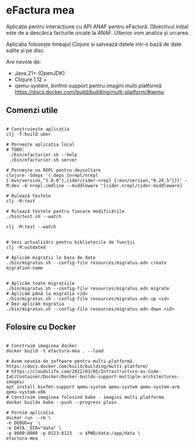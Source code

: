 # eFactura mea

Aplicație pentru interacțiune cu API ANAF pentru eFactură.
Obiectivul inițial este de a descărca facturile urcate la ANAF. Ulterior vom analiza și urcarea.

Aplicația folosește limbajul Clojure și salvează datele intr-o bază de date sqlite și pe disc.

Are nevoie de:
- Java 21+ (OpenJDK)
- Clojure 1.12 +
- qemu-system, binfmt-support pentru imagini multi platformă https://docs.docker.com/build/building/multi-platform/#qemu 

## Comenzi utile

```shell

# Construiește aplicația
clj -T:build uber

# Pornește aplicația local
# TODO:
 ./bin/efacturier.sh --help
 ./bin/efacturier.sh server

# Pornește un REPL pentru dezvoltare
clojure -Sdeps '{:deps {nrepl/nrepl {:mvn/version,"1.0.0"},cider/cider-nrepl {:mvn/version,"0.28.5"}}}' -M:dev -m nrepl.cmdline --middleware "[cider.nrepl/cider-middleware]

# Rulează testele
clj -M:test

# Rulează testele pentru fiecare modificările
./bin/test.sh --watch

clj -M:test --watch


# Vezi actualizări pentru bibliotecile de funcții
clj -M:outdated

# Aplicăm migrații la baza de date
./bin/migratus.sh --config-file resources/migratus.edn create migration-name


# Aplicăm toate migrațiile
./bin/migratus.sh --config-file resources/migratus.edn migrate
# Aplicăm până la migratia <id>
./bin/migratus.sh --config-file resources/migratus.edn up <id>
# Dez-aplicăm migratia 
./bin/migratus.sh --config-file resources/migratus.edn down <id>

```


## Folosire cu Docker

```shell

# Construim imaginea docker
docker build -t efactura-mea . --load

# Avem nevoie de software pentru multi-platformă https://docs.docker.com/build/building/multi-platform/
# https://cloudolife.com/2022/03/05/Infrastructure-as-Code-IaC/Container/Docker/Docker-buildx-support-multiple-architectures-images/
apt install binfmt-support qemu-system qemu-system qemu-system-arm qemu-system-x86
# Construim imaginea folosind bake - imagini multi platforma
docker buildx bake --push --progress plain 

# Pornim aplicația
docker run --rm \
-e DEBUG=y  \
-e DATA__DIR="data" \
-p 8080:8080 -p 8123:8123  -v $PWD/data:/app/data \
efactura-mea

```

